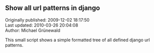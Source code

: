 ## Show all url patterns in django  
Originally published: 2009-12-02 18:17:50  
Last updated: 2010-03-26 20:04:08  
Author: Michael Grünewald  
  
This small script shows a simple formatted tree of all defined django url patterns.